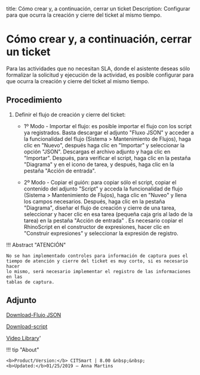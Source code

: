 title: Cómo crear y, a continuación, cerrar un ticket
Description: Configurar para que ocurra la creación y cierre del ticket al mismo tiempo.
# Cómo crear y, a continuación, cerrar un ticket


Para las actividades que no necesitan SLA, donde el asistente deseas sólo
formalizar la solicitud y ejecución de la actividad, es posible configurar para
que ocurra la creación y cierre del ticket al mismo tiempo.

Procedimiento
-----------------

1.  Definir el flujo de creación y cierre del ticket:

    -   1º Modo - Importar el flujo: es posible importar el flujo con los script ya registrados. Basta
        descargar el adjunto "Fluxo JSON" y acceder a la funcionalidad del flujo
        (Sistema \> Mantenimiento de Flujos), haga clic en "Nuevo", después haga
        clic en "Importar" y seleccionar la opción "JSON". Descargas el archivo
        adjunto y haga clic en "Importar". Después, para verificar el script,
        haga clic en la pestaña "Diagrama" y en el icono de tarea, y después,
        haga clic en la pestaña "Acción de entrada".

    -   2º Modo - Copiar el guión: para copiar sólo el script, copiar el contenido del adjunto "Script" y
        acceda la funcionalidad de flujo (Sistema \> Mantenimiento de Flujos),
        haga clic en "Nuveo" y llena los campos necesarios. Después, haga clic
        en la pestaña "Diagrama", diseñar el flujo de creación y cierre de una
        tarea, seleccionar y hacer clic en esa tarea (pequeña caja gris al lado
        de la tarea) en la pestaña "Acción de entrada" . Es necesario copiar el
        RhinoScript en el constructor de expresiones, hacer clic en "Construir
        expresiones" y seleccionar la expresión de registro.

!!! Abstract "ATENCIÓN"

    No se han implementado controles para información de captura pues el
    tiempo de atención y cierre del ticket es muy corto, si es necesario hacer
    lo mismo, será necesario implementar el registro de las informaciones en las
    tablas de captura.


Adjunto
------
[Download-Flujo JSON][1]

[Download-script][2]


<i class='fa fa-youtube-play  fa-2x' style='color:#97ce17;vertical-align: middle;'> </i> [Video Library](https://www.youtube.com/playlist?list=PLB5qK2uzf2ROl8PJLi-kszYhGzr17uvz-)'

!!! tip "About"

    <b>Product/Version:</b> CITSmart | 8.00 &nbsp;&nbsp;
    <b>Updated:</b>01/25/2019 – Anna Martins


[1]:/es-es/citsmart-platform-8/processes/tickets/images/fluxo-JSON.json
[2]:/es-es/citsmart-platform-8/processes/tickets/images/script.zip
